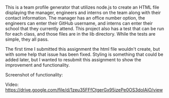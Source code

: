 This is a team profile generator that utilizes node.js to create an HTML file displaying the manager, engineers and interns on the team along with their contact information. The manager has an office number option, the engineers can enter their GitHub username, and interns can enter their school that they currently attend. This project also has a test that can be run for each class, and those files are in the lib directory. While the tests are simple, they all pass.

The first time I submitted this assignment the html file wouldn't create, but with some help that issue has been fixed. Styling is something that could be added later, but I wanted to resubmit this assignment to show the improvement and functionality.


Screenshot of functionality: 

Video: https://drive.google.com/file/d/1zeu35FFfCtgerGx95izePe0OS3dolAiO/view
